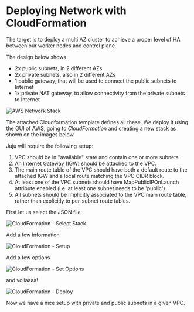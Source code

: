 # Deploying Network with CloudFormation

The target is to deploy a multi AZ cluster to achieve a proper level of HA between our worker nodes and control plane. 

The design below shows 

* 2x public subnets, in 2 different AZs
* 2x private subnets, also in 2 different AZs
* 1 public gateway, that will be used to connect the public subnets to Internet
* 1x private NAT gateway, to allow connectivity from the private subnets to Internet

![AWS Network Stack](/img/simple-multi-subnet-vpc.png)

The attached Cloudformation template defines all these. We deploy it using the GUI of AWS, going to *CloudFormation* and creating a new stack as shown on the images below. 

Juju will require the following setup: 

1. VPC should be in "available" state and contain one or more subnets.
2. An Internet Gateway (IGW) should be attached to the VPC.
3. The main route table of the VPC should have both a default route
   to the attached IGW and a local route matching the VPC CIDR block.
4. At least one of the VPC subnets should have MapPublicIPOnLaunch
   attribute enabled (i.e. at least one subnet needs to be 'public').
5. All subnets should be implicitly associated to the VPC main route
   table, rather than explicitly to per-subnet route tables.

First let us select the JSON file

![CloudFormation - Select Stack](/img/cf-00.png)

Add a few information

![CloudFormation - Setup](/img/cf-01.png)

Add a few options

![CloudFormation - Set Options](/img/cf-02.png)

and voilàààà! 

![CloudFormation - Deploy](/img/cf-03.png)

Now we have a nice setup with private and public subnets in a given VPC. 